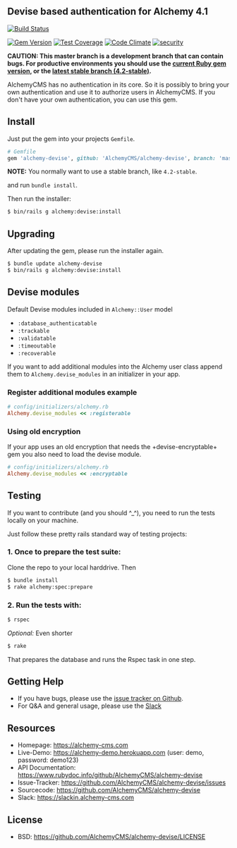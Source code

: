 ## Devise based authentication for Alchemy 4.1

[![Build Status](https://secure.travis-ci.org/AlchemyCMS/alchemy-devise.svg?branch=master)](http://travis-ci.org/AlchemyCMS/alchemy-devise)

[![Gem Version](https://badge.fury.io/rb/alchemy-devise.svg)](http://badge.fury.io/rb/alchemy-devise) [![Test Coverage](https://codeclimate.com/github/AlchemyCMS/alchemy-devise/badges/coverage.svg)](https://codeclimate.com/github/AlchemyCMS/alchemy-devise/coverage) [![Code Climate](https://codeclimate.com/github/AlchemyCMS/alchemy-devise/badges/gpa.svg)](https://codeclimate.com/github/AlchemyCMS/alchemy-devise) [![security](https://hakiri.io/github/AlchemyCMS/alchemy-devise/master.svg)](https://hakiri.io/github/AlchemyCMS/alchemy-devise/master)

**CAUTION: This master branch is a development branch that can contain bugs. For productive environments you should use the [current Ruby gem version](https://rubygems.org/gems/alchemy-devise/versions/4.1.0), or the [latest stable branch (4.2-stable)](https://github.com/AlchemyCMS/alchemy-devise/tree/4.2-stable).**

AlchemyCMS has no authentication in its core. So it is possibly to bring your own authentication and use it to authorize users in AlchemyCMS. If you don't have your own authentication, you can use this gem.

## Install

Just put the gem into your projects `Gemfile`.

```ruby
# Gemfile
gem 'alchemy-devise', github: 'AlchemyCMS/alchemy-devise', branch: 'master'
```

**NOTE:** You normally want to use a stable branch, like `4.2-stable`.

and run `bundle install`.

Then run the installer:

```bash
$ bin/rails g alchemy:devise:install
```

## Upgrading

After updating the gem, please run the installer again.

```bash
$ bundle update alchemy-devise
$ bin/rails g alchemy:devise:install
```

## Devise modules

Default Devise modules included in `Alchemy::User` model

- `:database_authenticatable`
- `:trackable`
- `:validatable`
- `:timeoutable`
- `:recoverable`

If you want to add additional modules into the Alchemy user class append them to `Alchemy.devise_modules` in an initializer in your app.

### Register additional modules example

```ruby
# config/initializers/alchemy.rb
Alchemy.devise_modules << :registerable
```

### Using old encryption

If your app uses an old encryption that needs the +devise-encryptable+ gem you also need to load the devise module.

```ruby
# config/initializers/alchemy.rb
Alchemy.devise_modules << :encryptable
```

## Testing

If you want to contribute (and you should ^_^), you need to run the tests locally on your machine.

Just follow these pretty rails standard way of testing projects:

### 1. Once to prepare the test suite:

Clone the repo to your local harddrive. Then

```bash
$ bundle install
$ rake alchemy:spec:prepare
```

### 2. Run the tests with:

```bash
$ rspec
```

_Optional:_ Even shorter

```bash
$ rake
```

That prepares the database and runs the Rspec task in one step.

Getting Help
------------

* If you have bugs, please use the [issue tracker on Github](https://github.com/AlchemyCMS/alchemy-devise/issues).
* For Q&A and general usage, please use the [Slack](https://slackin.alchemy-cms.com)

Resources
---------

* Homepage: <https://alchemy-cms.com>
* Live-Demo: <https://alchemy-demo.herokuapp.com> (user: demo, password: demo123)
* API Documentation: <https://www.rubydoc.info/github/AlchemyCMS/alchemy-devise>
* Issue-Tracker: <https://github.com/AlchemyCMS/alchemy-devise/issues>
* Sourcecode: <https://github.com/AlchemyCMS/alchemy-devise>
* Slack: <https://slackin.alchemy-cms.com>

License
-------

* BSD: <https://github.com/AlchemyCMS/alchemy-devise/LICENSE>
